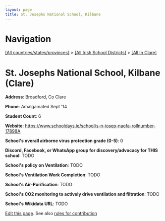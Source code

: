 ```yaml
---
layout: page
title: St. Josephs National School, Kilbane
---
```

# Navigation

[[All countries/states/provinces]](../../..) > [[All Irish School Districts]](../..) > [[All In Clare]](..)

# St. Josephs National School, Kilbane (Clare)

**Address**: Broadford, Co Clare

**Phone**: Amalgamated Sept '14

**Student Count**: 6

**Website**: <https://www.schooldays.ie/school/s-n-iosep-naofa-rollnumber-17898A>

**School's overall airborne virus protection grade (0-5)**: 0

**Discord, Facebook, or WhatsApp group for discovery/advocacy for THIS school**: TODO

**School's policy on Ventilation**: TODO

**School's Ventilation Work Completion**: TODO

**School's Air-Purification**: TODO

**School's CO2 monitoring to actively drive ventilation and filtration**: TODO

**School's Wikidata URL**: TODO


[Edit this page](https://github.com/ventilate-schools/Ireland/edit/main/./Clare/St._Josephs_National_School,_Kilbane.md). See also [rules for contribution](../../../contribution-rules/)